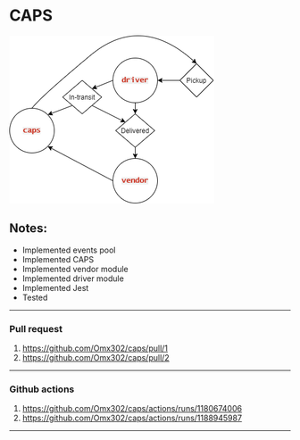 # CAPS

![img](./ll11.png)
## Notes:
- Implemented events pool
- Implemented CAPS
- Implemented vendor module
- Implemented driver module
- Implemented Jest
- Tested


---
### Pull request
1. https://github.com/Omx302/caps/pull/1
2. https://github.com/Omx302/caps/pull/2
---
### Github actions
1. https://github.com/Omx302/caps/actions/runs/1180674006
2. https://github.com/Omx302/caps/actions/runs/1188945987
----
